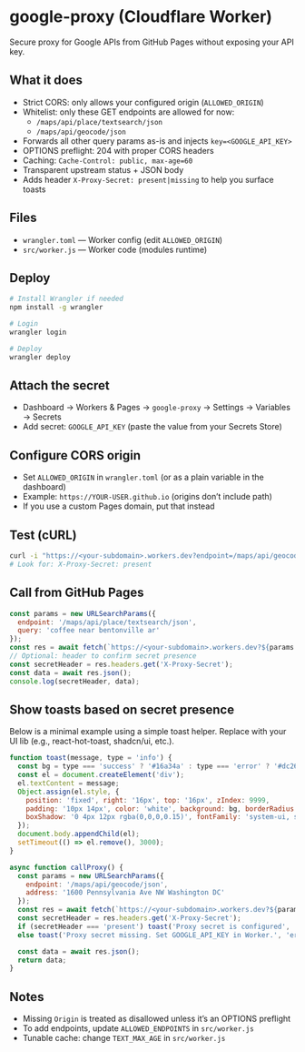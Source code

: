 # google-proxy (Cloudflare Worker)

Secure proxy for Google APIs from GitHub Pages without exposing your API key.

## What it does
- Strict CORS: only allows your configured origin (`ALLOWED_ORIGIN`)
- Whitelist: only these GET endpoints are allowed for now:
  - `/maps/api/place/textsearch/json`
  - `/maps/api/geocode/json`
- Forwards all other query params as-is and injects `key=<GOOGLE_API_KEY>`
- OPTIONS preflight: 204 with proper CORS headers
- Caching: `Cache-Control: public, max-age=60`
- Transparent upstream status + JSON body
- Adds header `X-Proxy-Secret: present|missing` to help you surface toasts

## Files
- `wrangler.toml` — Worker config (edit `ALLOWED_ORIGIN`)
- `src/worker.js` — Worker code (modules runtime)

## Deploy
```bash
# Install Wrangler if needed
npm install -g wrangler

# Login
wrangler login

# Deploy
wrangler deploy
```

## Attach the secret
- Dashboard → Workers & Pages → `google-proxy` → Settings → Variables → Secrets
- Add secret: `GOOGLE_API_KEY` (paste the value from your Secrets Store)

## Configure CORS origin
- Set `ALLOWED_ORIGIN` in `wrangler.toml` (or as a plain variable in the dashboard)
- Example: `https://YOUR-USER.github.io` (origins don’t include path)
- If you use a custom Pages domain, put that instead

## Test (cURL)
```bash
curl -i "https://<your-subdomain>.workers.dev?endpoint=/maps/api/geocode/json&address=1600+Pennsylvania+Ave+NW+Washington+DC"
# Look for: X-Proxy-Secret: present
```

## Call from GitHub Pages
```javascript
const params = new URLSearchParams({
  endpoint: '/maps/api/place/textsearch/json',
  query: 'coffee near bentonville ar'
});
const res = await fetch(`https://<your-subdomain>.workers.dev?${params.toString()}`);
// Optional: header to confirm secret presence
const secretHeader = res.headers.get('X-Proxy-Secret');
const data = await res.json();
console.log(secretHeader, data);
```

## Show toasts based on secret presence
Below is a minimal example using a simple toast helper. Replace with your UI lib (e.g., react-hot-toast, shadcn/ui, etc.).

```javascript
function toast(message, type = 'info') {
  const bg = type === 'success' ? '#16a34a' : type === 'error' ? '#dc2626' : '#334155';
  const el = document.createElement('div');
  el.textContent = message;
  Object.assign(el.style, {
    position: 'fixed', right: '16px', top: '16px', zIndex: 9999,
    padding: '10px 14px', color: 'white', background: bg, borderRadius: '6px',
    boxShadow: '0 4px 12px rgba(0,0,0,0.15)', fontFamily: 'system-ui, sans-serif'
  });
  document.body.appendChild(el);
  setTimeout(() => el.remove(), 3000);
}

async function callProxy() {
  const params = new URLSearchParams({
    endpoint: '/maps/api/geocode/json',
    address: '1600 Pennsylvania Ave NW Washington DC'
  });
  const res = await fetch(`https://<your-subdomain>.workers.dev?${params.toString()}`);
  const secretHeader = res.headers.get('X-Proxy-Secret');
  if (secretHeader === 'present') toast('Proxy secret is configured', 'success');
  else toast('Proxy secret missing. Set GOOGLE_API_KEY in Worker.', 'error');

  const data = await res.json();
  return data;
}
```

## Notes
- Missing `Origin` is treated as disallowed unless it’s an OPTIONS preflight
- To add endpoints, update `ALLOWED_ENDPOINTS` in `src/worker.js`
- Tunable cache: change `TEXT_MAX_AGE` in `src/worker.js`
